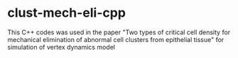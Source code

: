 # clust-mech-eli-cpp
 This C++ codes was used in the paper "Two types of critical cell density for mechanical elimination of abnormal cell clusters from epithelial tissue" for simulation of vertex dynamics model
